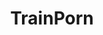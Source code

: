 ---
title: TrainPorn
crosslinks:
- trains
- 'null'
- Skookum
- modeltrains
- livven
- steamporn
- IAmA
---